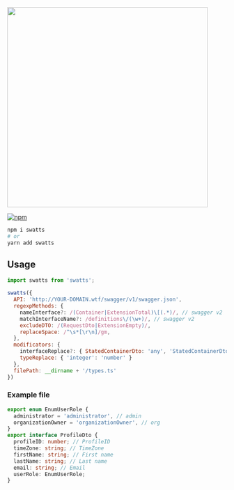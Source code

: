 <img src="https://user-images.githubusercontent.com/9702154/70851497-088c3700-1ea7-11ea-98ec-92c0a4dd0630.png" width="460"  />
<br />

[![npm](https://img.shields.io/npm/v/swatts.svg)](https://www.npmjs.com/package/swatts)

```sh
npm i swatts
# or
yarn add swatts
```
## Usage
```js
import swatts from 'swatts';

swatts({
  API: 'http://YOUR-DOMAIN.wtf/swagger/v1/swagger.json',
  regexpMethods: {
    nameInterface?: /(Container|ExtensionTotal)\[(.*)/, // swagger v2
    matchInterfaceName?: /definitions\/(\w+)/, // swagger v2
    excludeDTO: /(RequestDto|ExtensionEmpty)/, 
    replaceSpace: /^\s*[\r\n]/gm,
  },
  modificators: {
    interfaceReplace?: { StatedContainerDto: 'any', 'StatedContainerDto[]': 'any[]' },
    typeReplace: { 'integer': 'number' }
  },
  filePath: __dirname + '/types.ts'
})
```

### Example file
```ts
export enum EnumUserRole {
  administrator = 'administrator', // admin
  organizationOwner = 'organizationOwner', // org
}
export interface ProfileDto {
  profileID: number; // ProfileID
  timeZone: string; // TimeZone
  firstName: string; // First name
  lastName: string; // Last name
  email: string; // Email
  userRole: EnumUserRole;
}
```
